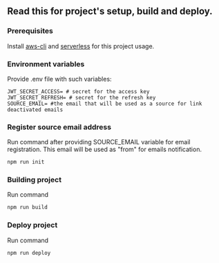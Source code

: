 ## Read this for project's setup, build and deploy.

### Prerequisites

Install [aws-cli](https://docs.aws.amazon.com/cli/latest/userguide/getting-started-install.html#getting-started-install-instructions) and [serverless](https://www.serverless.com/framework/docs/getting-started) for this project usage.

### Environment variables

Provide .env file with such variables:
```dotenv
JWT_SECRET_ACCESS= # secret for the access key
JWT_SECRET_REFRESH= # secret for the refresh key
SOURCE_EMAIL= #the email that will be used as a source for link deactivated emails  
```

### Register source email address

Run command after providing SOURCE_EMAIL variable for email registration.
This email will be used as "from" for emails notification.

```bash
npm run init
```

### Building project

Run command
```bash
npm run build
```

### Deploy project

Run command
```bash
npm run deploy
```
